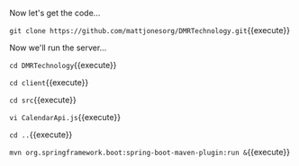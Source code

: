 Now let's get the code...

`git clone https://github.com/mattjonesorg/DMRTechnology.git`{{execute}}

Now we'll run the server...

`cd DMRTechnology`{{execute}}

`cd client`{{execute}}

`cd src`{{execute}}

`vi CalendarApi.js`{{execute}}

`cd ..`{{execute}}

`mvn org.springframework.boot:spring-boot-maven-plugin:run &`{{execute}}
